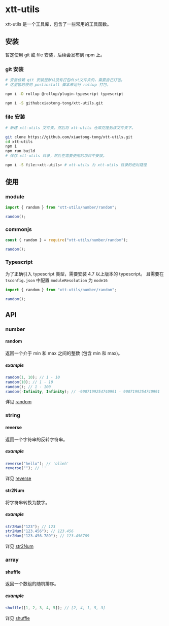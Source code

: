 # xtt-utils

xtt-utils 是一个工具库，包含了一些常用的工具函数。

## 安装

暂定使用 git 或 file 安装，后续会发布到 npm 上。

### git 安装

```bash
# 安装依赖 git 安装是默认没有打包dist文件夹的，需要自己打包。
# 这里暂时使用 postinstall 脚本来运行 rollup 打包。

npm i -D rollup @rollup/plugin-typescript typescript

npm i -S github:xiaotong-tong/xtt-utils.git
```

### file 安装

```bash
# 新建 xtt-utils 文件夹，然后将 xtt-utils 仓库克隆到该文件夹下。

git clone https://github.com/xiaotong-tong/xtt-utils.git
cd xtt-utils
npm i
npm run build
# 保存 xtt-utils 目录，然后在需要使用的项目中安装。

npm i -S file:<xtt-utils> # xtt-utils 为 xtt-utils 目录的绝对路径
```

## 使用

### module

```javascript
import { random } from "xtt-utils/number/random";

random();
```

### commonjs

```javascript
const { random } = require("xtt-utils/number/random");

random();
```

### Typescript

为了正确引入 typescript 类型，需要安装 4.7 以上版本的 typescript。
且需要在 `tsconfig.json` 中配置 `moduleResolution` 为 `node16`

```typescript
import { random } from "xtt-utils/number/random";

random();
```

## API

### number

#### random

返回一个介于 min 和 max 之间的整数 (包含 min 和 max)。

##### example

```javascript
random(1, 10); // 1 - 10
random(10); // 1 - 10
random(); // 1 - 100
random(-Infinity, Infinity); // -9007199254740991 - 9007199254740991
```

详见 [random](./doc/api/number/random.md)

### string

#### reverse

返回一个字符串的反转字符串。

##### example

```javascript
reverse("hello"); // 'olleh'
reverse(""); // ''
```

详见 [reverse](./doc/api/string/reverse.md)

#### str2Num

将字符串转换为数字。

##### example

```javascript
str2Num("123"); // 123
str2Num("123.456"); // 123.456
str2Num("123.456.789"); // 123.456789
```

详见 [str2Num](./doc/api/string/str2num.md)

### array

#### shuffle

返回一个数组的随机排序。

##### example

```javascript
shuffle([1, 2, 3, 4, 5]); // [2, 4, 1, 5, 3]
```

详见 [shuffle](./doc/api/array/shuffle.md)
